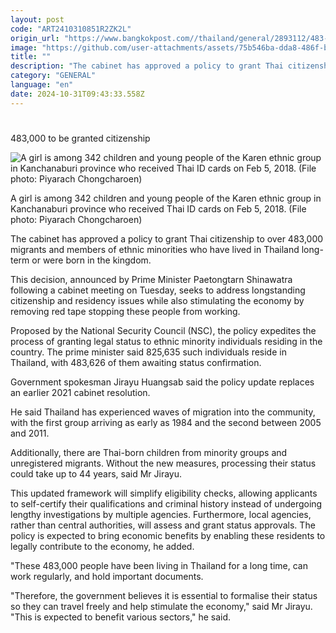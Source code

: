 ```yaml
---
layout: post
code: "ART2410310851R2ZK2L"
origin_url: "https://www.bangkokpost.com//thailand/general/2893112/483-000-to-be-granted-citizenship"
image: "https://github.com/user-attachments/assets/75b546ba-dda8-486f-b499-68c28d1371a9"
title: ""
description: "The cabinet has approved a policy to grant Thai citizenship to over 483,000 migrants and members of ethnic minorities who have lived in Thailand long-term or were born in the kingdom."
category: "GENERAL"
language: "en"
date: 2024-10-31T09:43:33.558Z
---
```


# 

483,000 to be granted citizenship

![A girl is among 342 children and young people of the Karen ethnic group in Kanchanaburi province who received Thai ID cards on Feb 5, 2018. (File photo: Piyarach Chongcharoen)](https://github.com/user-attachments/assets/d36599b2-e023-4d6b-9172-4970be6991cd)

A girl is among 342 children and young people of the Karen ethnic group in Kanchanaburi province who received Thai ID cards on Feb 5, 2018. (File photo: Piyarach Chongcharoen)

The cabinet has approved a policy to grant Thai citizenship to over 483,000 migrants and members of ethnic minorities who have lived in Thailand long-term or were born in the kingdom.

This decision, announced by Prime Minister Paetongtarn Shinawatra following a cabinet meeting on Tuesday, seeks to address longstanding citizenship and residency issues while also stimulating the economy by removing red tape stopping these people from working.

Proposed by the National Security Council (NSC), the policy expedites the process of granting legal status to ethnic minority individuals residing in the country. The prime minister said 825,635 such individuals reside in Thailand, with 483,626 of them awaiting status confirmation.

Government spokesman Jirayu Huangsab said the policy update replaces an earlier 2021 cabinet resolution.

He said Thailand has experienced waves of migration into the community, with the first group arriving as early as 1984 and the second between 2005 and 2011.

Additionally, there are Thai-born children from minority groups and unregistered migrants. Without the new measures, processing their status could take up to 44 years, said Mr Jirayu.

This updated framework will simplify eligibility checks, allowing applicants to self-certify their qualifications and criminal history instead of undergoing lengthy investigations by multiple agencies. Furthermore, local agencies, rather than central authorities, will assess and grant status approvals. The policy is expected to bring economic benefits by enabling these residents to legally contribute to the economy, he added.

"These 483,000 people have been living in Thailand for a long time, can work regularly, and hold important documents.

"Therefore, the government believes it is essential to formalise their status so they can travel freely and help stimulate the economy," said Mr Jirayu. "This is expected to benefit various sectors," he said.